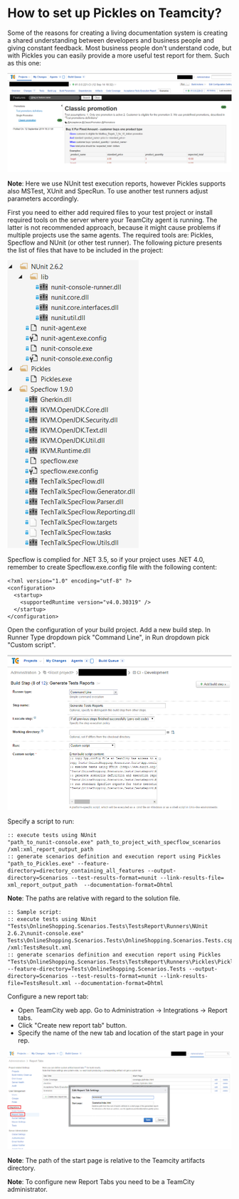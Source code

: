 # How to set up Pickles on Teamcity?

Some of the reasons for creating a living documentation system is creating a shared understanding between developers and business people and giving constant feedback. Most business people don't understand code, but with Pickles you can easily provide a more useful test report for them. Such as this one:

![](/Images/TeamCityHowTo/scenarios_teamcity.PNG)

**Note**: Here we use NUnit test execution reports, however Pickles supports also MSTest, XUnit and SpecRun. To use another test runners adjust parameters accordingly.

First you need to either add required files to your test project or install required tools on the server where your TeamCity agent is running. The latter is not recommended approach, because it might cause problems if multiple projects use the same agents.
The required tools are: Pickles, Specflow and NUnit (or other test runner).
The following picture presents the list of files that have to be included in the project:

![](/Images/TeamCityHowTo/required_files.png)

Specflow is complied for .NET 3.5, so if your project uses .NET 4.0, remember to create Specflow.exe.config file with the following content:


    <?xml version="1.0" encoding="utf-8" ?>
    <configuration>
      <startup>
        <supportedRuntime version="v4.0.30319" />
      </startup>
    </configuration>

Open the configuration of your build project. Add a new build step.
In Runner Type dropdown pick "Command Line", in Run dropdown pick "Custom script".

![](/Images/TeamCityHowTo/test_reports.PNG)

Specify a script to run:

    :: execute tests using NUnit
    "path_to_nunit-console.exe" path_to_project_with_specflow_scenarios /xml:xml_report_output_path
    :: generate scenarios definition and execution report using Pickles
    "path_to_Pickles.exe" --feature-directory=directory_containing_all_features --output-directory=Scenarios --test-results-format=nunit --link-results-file= xml_report_output_path  --documentation-format=Dhtml

**Note**: The paths are relative with regard to the solution file.

    :: Sample script:
    :: execute tests using NUnit
    "Tests\OnlineShopping.Scenarios.Tests\TestsReport\Runners\NUnit 2.6.2\nunit-console.exe" Tests\OnlineShopping.Scenarios.Tests\OnlineShopping.Scenarios.Tests.csproj /xml:TestsResult.xml
    :: generate scenarios definition and execution report using Pickles
    "Tests\OnlineShopping.Scenarios.Tests\TestsReport\Runners\Pickles\Pickles.exe" --feature-directory=Tests\OnlineShopping.Scenarios.Tests --output-directory=Scenarios --test-results-format=nunit --link-results-file=TestsResult.xml --documentation-format=Dhtml

Configure a new report tab:

* Open TeamCity web app. Go to Administration -> Integrations -> Report tabs.
* Click "Create new report tab" button.
* Specify the name of the new tab and location of the start page in your rep.

![](/Images/TeamCityHowTo/report_config.PNG)

**Note**: The path of the start page is relative to the Teamcity artifacts directory.

**Note**: To configure new Report Tabs you need to be a TeamCity administrator.
